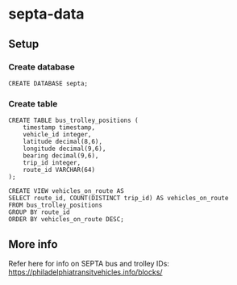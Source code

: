 # septa-data

## Setup

### Create database
```
CREATE DATABASE septa;
```

### Create table
```
CREATE TABLE bus_trolley_positions (
    timestamp timestamp,
    vehicle_id integer,
    latitude decimal(8,6),
    longitude decimal(9,6),
    bearing decimal(9,6),
    trip_id integer,
    route_id VARCHAR(64)
);
```
```
CREATE VIEW vehicles_on_route AS
SELECT route_id, COUNT(DISTINCT trip_id) AS vehicles_on_route
FROM bus_trolley_positions
GROUP BY route_id
ORDER BY vehicles_on_route DESC;
```

## More info
Refer here for info on SEPTA bus and trolley IDs: https://philadelphiatransitvehicles.info/blocks/